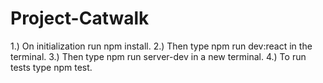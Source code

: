 # Project-Catwalk

1.) On initialization run npm install.
2.) Then type npm run dev:react in the terminal.
3.) Then type npm run server-dev in a new terminal.
4.) To run tests type npm test.